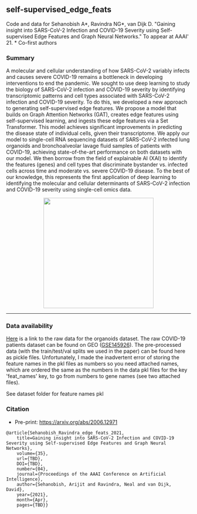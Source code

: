 ## self-supervised_edge_feats

Code and data for Sehanobish A*, Ravindra NG*, van Dijk D. "Gaining insight into SARS-CoV-2 Infection and COVID-19 Severity using Self-supervised Edge Features and Graph Neural Networks." To appear at AAAI' 21. * Co-first authors

### Summary

A molecular and cellular understanding of how SARS-CoV-2 variably infects and causes severe COVID-19 remains a bottleneck in developing interventions to end the pandemic. We sought to use deep learning to study the biology of SARS-CoV-2 infection and COVID-19 severity by identifying transcriptomic patterns and cell types associated with SARS-CoV-2 infection and COVID-19 severity. To do this, we developed a new approach to generating self-supervised edge features. We propose a model that builds on Graph Attention Networks (GAT), creates edge features using self-supervised learning, and ingests these edge features via a Set Transformer. This model achieves significant improvements in predicting the disease state of individual cells, given their transcriptome. We apply our model to single-cell RNA sequencing datasets of SARS-CoV-2 infected lung organoids and bronchoalveolar lavage fluid samples of patients with COVID-19, achieving state-of-the-art performance on both datasets with our model. We then borrow from the field of explainable AI (XAI) to identify the features (genes) and cell types that discriminate bystander vs. infected cells across time and moderate vs. severe COVID-19 disease. To the best of our knowledge, this represents the first application of deep learning to identifying the molecular and cellular determinants of SARS-CoV-2 infection and COVID-19 severity using single-cell omics data.

<p align="center">
  <img src=figures/AAAI'21_overview.png width="300" />
</p>

----

### Data availability

[Here](https://drive.google.com/drive/folders/1cJ-wfKJ16yrqxQ4AoW0Tcid5t789sqbi?usp=sharing) is a link to the raw data for the organoids dataset. The raw COVID-19 patients dataset can be found on GEO ([GSE145926](https://www.ncbi.nlm.nih.gov/geo/query/acc.cgi?acc=GSE145926)). The pre-processed data (with the train/test/val splits we used in the paper) can be found here as pickle files. Unfortunately, I made the inadvertent error of storing the feature names in the pkl files as numbers so you need attached names, which are ordered the same as the numbers in the data pkl files for the key 'feat_names' key, to go from numbers to gene names (see two attached files).

See dataset folder for feature names pkl

### Citation
* Pre-print: https://arxiv.org/abs/2006.12971
``` 
@article{Sehanobish_Ravindra_edge_feats_2021, 
    title=Gaining insight into SARS-CoV-2 Infection and COVID-19 Severity using Self-supervised Edge Features and Graph Neural Networks}, 
    volume={35}, 
    url={TBD}, 
    DOI={TBD}, 
    number={04}, 
    journal={Proceedings of the AAAI Conference on Artificial Intelligence}, 
    author={Sehanobish, Arijit and Ravindra, Neal and van Dijk, David}, 
    year={2021}, 
    month={Apr}, 
    pages={TBD}}
```

